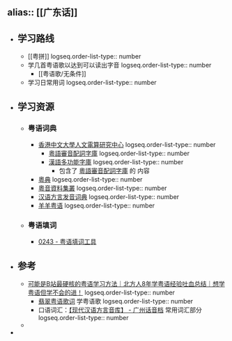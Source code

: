 alias:: [[广东话]]
---

- ## 学习路线
	- [[粤拼]]
	  logseq.order-list-type:: number
	- 学几首粤语歌以达到可以读出字音
	  logseq.order-list-type:: number
		- [[粤语歌/无条件]]
	- 学习日常用词
	  logseq.order-list-type:: number
- ## 学习资源
	- ### 粤语词典
		- [香港中文大學人文電算研究中心](https://humanum.arts.cuhk.edu.hk/web/)
		  logseq.order-list-type:: number
			- [粵語審音配詞字庫](https://humanum.arts.cuhk.edu.hk/Lexis/lexi-can/)
			  logseq.order-list-type:: number
			- [漢語多功能字庫](https://humanum.arts.cuhk.edu.hk/Lexis/lexi-mf/)
			  logseq.order-list-type:: number
				- 包含了 [粵語審音配詞字庫](https://humanum.arts.cuhk.edu.hk/Lexis/lexi-can/) 的 内容
		- [粵典](https://words.hk/)
		  logseq.order-list-type:: number
		- [粵音資料集叢](https://jyut.net/)
		  logseq.order-list-type:: number
		- [汉语方言发音词典](https://zh.voicedic.com/)
		  logseq.order-list-type:: number
		- [羊羊粤语](https://shyyp.net/)
		  logseq.order-list-type:: number
	- ### 粤语填词
		- [0243 - 粤语填词工具](https://www.0243.hk/)
- ## 参考
	- [可能是B站最硬核的粤语学习方法｜北方人8年学粤语经验吐血总结｜想学粤语但学不会的进！](https://www.bilibili.com/video/BV1FB4y1V7Hq/?vd_source=f1fbb083ddef12dcff3388779faac201)
	  logseq.order-list-type:: number
		- [翡翠粤语歌词](https://www.feitsui.com/) 学粤语歌
		  logseq.order-list-type:: number
		- 口语词汇：[【现代汉语方言音库】 - 广州话音档](https://www.bilibili.com/video/BV1nK4y1b7mb?p=2&vd_source=f1fbb083ddef12dcff3388779faac201) 常用词汇部分
		  logseq.order-list-type:: number
	-
-
